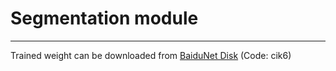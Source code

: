 # Segmentation module

---

Trained weight can be downloaded from [BaiduNet Disk](https://pan.baidu.com/s/1OGmvwRMXENgq3X9EJ0621A) (Code: cik6)